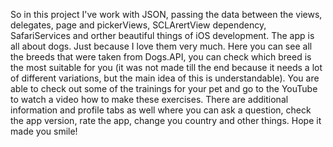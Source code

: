 So in this project I've work with JSON, passing the data between the views, delegates, page and pickerViews, SCLArertView dependency, SafariServices and orther beautiful things of iOS development. 
The app is all about dogs. Just because I love them very much. Here you can see all the breeds that were taken from Dogs.API, you can check which breed is the most suitable for you (it was not made till the end because it needs a lot of different variations, but the main idea of this is understandable). You are able to check out some of the trainings for your pet and go to the YouTube to watch a video how to make these exercises. There are additional information and profile tabs as well where you can ask a question, check the app version, rate the app, change you country and other things.
Hope it made you smile!
